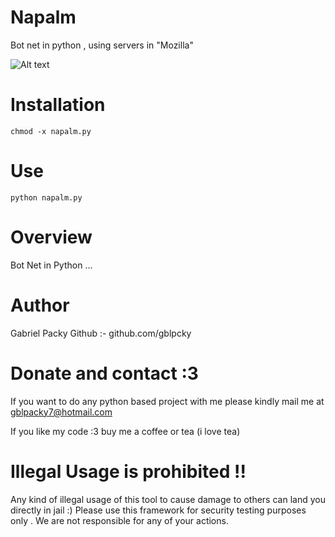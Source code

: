 # Napalm
  Bot net in python , using servers in "Mozilla"
  
  
![Alt text](https://i.ytimg.com/vi/48T1hf6rwkk/maxresdefault.jpg "Screenshot")

# Installation
```
chmod -x napalm.py

```
# Use
```
python napalm.py
```
# Overview 

Bot Net in Python ...


 

# Author 

Gabriel Packy
Github :- github.com/gblpcky
 
# Donate and contact :3 

If you want to do any python based project with me please kindly mail me at gblpacky7@hotmail.com

If you like my code :3 buy me a coffee or tea (i love tea)

# Illegal Usage is prohibited !!

Any kind of illegal usage of this tool to cause damage to others can land you directly in jail :)
Please use this framework for security testing purposes only .
We are not responsible for any of your actions.
 
